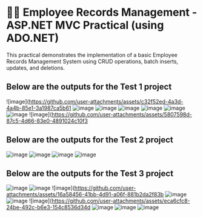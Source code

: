 # 🧑‍💼 Employee Records Management - ASP.NET MVC Practical (using ADO.NET)

This practical demonstrates the implementation of a basic Employee Records Management System using CRUD operations, batch inserts, updates, and deletions.

## Below are the outputs for the Test 1 project
![image](https://github.com/user-attachments/assets/c32f52ed-4a3d-4a4b-85e1-3a1987ca5b61
![image](https://github.com/user-attachments/assets/25216b3f-e668-4ce2-9003-f86af342b149)
![image](https://github.com/user-attachments/assets/014aefae-d392-47fa-a8ce-079a0787aeab)
![image](https://github.com/user-attachments/assets/86bc59e0-275c-4490-97e0-9bca74f87760)
![image](https://github.com/user-attachments/assets/a28d137a-70ba-4604-b96d-9752cd7bf2e5)
![image](https://github.com/user-attachments/assets/8b902d1c-689e-42e4-a772-7efcada69ba4)
![image](https://github.com/user-attachments/assets/2e44a260-be71-4055-b5b5-09dbf3e800c3)
![image](https://github.com/user-attachments/assets/5807598d-87c5-4d66-83e0-4891024c10f3


## Below are the outputs for the Test 2 project
![image](https://github.com/user-attachments/assets/ab0b3536-1276-442d-a1fc-969e89a1acd1)
![image](https://github.com/user-attachments/assets/030ead04-5ed3-40fa-a3e4-7d9fe5482d69)
![image](https://github.com/user-attachments/assets/fb2a6b6e-3eb4-4e40-87e2-3371c174d1d1)
![image](https://github.com/user-attachments/assets/e27f38e1-677e-4cc7-a193-6ad502395fc1)

## Below are the outputs for the Test 3 project
![image](https://github.com/user-attachments/assets/e2c59fb2-bc4a-48c4-b814-e1e868ce5477)
![image](https://github.com/user-attachments/assets/6425cfe3-df86-49ae-9f78-1b24273e8be0)
![image](https://github.com/user-attachments/assets/16a58456-41bb-4d91-a06f-881b2da2f83b
![image](https://github.com/user-attachments/assets/3a6cea4f-7372-41d2-b68f-45ce22ead7d1)
![image](https://github.com/user-attachments/assets/3e500ddf-0d51-4c0e-839f-f13afd749a84)
![image](https://github.com/user-attachments/assets/eca6cfc8-24be-492c-b6e3-154c8536d34d
![image](https://github.com/user-attachments/assets/d23becd7-1b27-4ce1-b320-f525870dadb5)
![image](https://github.com/user-attachments/assets/b1cf70dc-8ea2-4f79-a382-4a5fa4095d4a)
![image](https://github.com/user-attachments/assets/a73e4eec-3f16-4ee7-bc0c-88a5791a81bf)




















